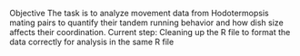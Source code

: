 Objective
The task is to analyze movement data from Hodotermopsis mating pairs to quantify their tandem running behavior and how dish size affects their coordination.
Current step:
Cleaning up the R file to format the data correctly for analysis in the same R file
